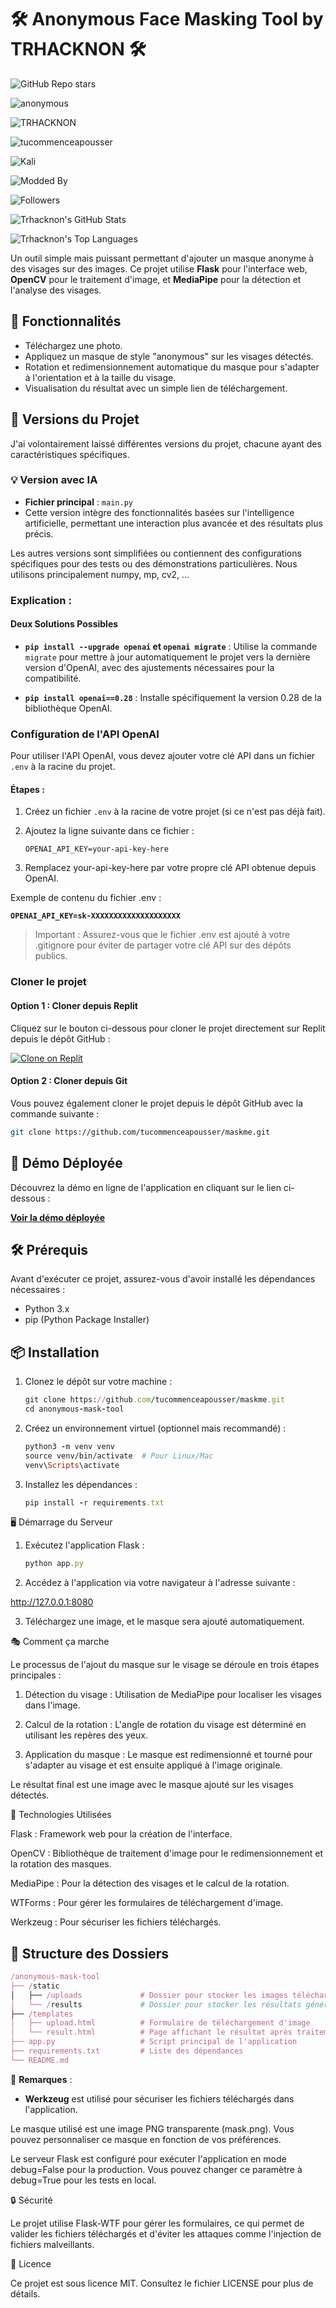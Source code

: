 # 🛠️ **Anonymous Face Masking Tool by TRHACKNON** 🛠️

![GitHub Repo stars](https://img.shields.io/github/stars/tucommenceapousser/maskme?style=for-the-badge&logo=github)

 
![anonymous](https://img.shields.io/badge/anonymous-000000?style=for-the-badge&logo=ghost&logoColor=FF0000)

![TRHACKNON](https://img.shields.io/badge/TRHACKNON-000000?style=for-the-badge&logo=three.js&logoColor=FF0000)

![tucommenceapousser](https://img.shields.io/badge/tucommenceapousser-000000?style=for-the-badge&logo=github&logoColor=FF0000)


![Kali](https://img.shields.io/badge/Kali-000000?style=for-the-badge&logo=kalilinux&logoColor=FF0000)

![Modded By](https://img.shields.io/badge/Modded%20by-Trhacknon-ff69b4?style=for-the-badge&logo=github)

![Followers](https://img.shields.io/github/followers/tucommenceapousser?style=for-the-badge&color=ff0000)

![Trhacknon's GitHub Stats](https://github-readme-stats.vercel.app/api?username=tucommenceapousser&show_icons=true&count_private=true&hide=prs&theme=tokyonight&bg_color=000000&title_color=ff0000&text_color=ff0000&layout=compact&border_color=0099ff)

![Trhacknon's Top Languages](https://github-readme-stats.vercel.app/api/top-langs/?username=tucommenceapousser&layout=compact&theme=highcontrast&border_color=1b03a3)

Un outil simple mais puissant permettant d'ajouter un masque anonyme à des visages sur des images. Ce projet utilise **Flask** pour l'interface web, **OpenCV** pour le traitement d'image, et **MediaPipe** pour la détection et l'analyse des visages.

## 🚀 **Fonctionnalités**

- Téléchargez une photo.
- Appliquez un masque de style "anonymous" sur les visages détectés.
- Rotation et redimensionnement automatique du masque pour s'adapter à l'orientation et à la taille du visage.
- Visualisation du résultat avec un simple lien de téléchargement.

## 📝 **Versions du Projet**

J'ai volontairement laissé différentes versions du projet, chacune ayant des caractéristiques spécifiques. 

### 💡 **Version avec IA**
- **Fichier principal** : `main.py`
- Cette version intègre des fonctionnalités basées sur l'intelligence artificielle, permettant une interaction plus avancée et des résultats plus précis. 

Les autres versions sont simplifiées ou contiennent des configurations spécifiques pour des tests ou des démonstrations particulières.
Nous utilisons principalement numpy, mp, cv2, ...

### Explication :
#### Deux Solutions Possibles

- **`pip install --upgrade openai` et `openai migrate`** : Utilise la commande `migrate` pour mettre à jour automatiquement le projet vers la dernière version d'OpenAI, avec des ajustements nécessaires pour la compatibilité.

- **`pip install openai==0.28`** : Installe spécifiquement la version 0.28 de la bibliothèque OpenAI.

### Configuration de l'API OpenAI

Pour utiliser l'API OpenAI, vous devez ajouter votre clé API dans un fichier `.env` à la racine du projet.

#### Étapes :

1. Créez un fichier `.env` à la racine de votre projet (si ce n'est pas déjà fait).
2. Ajoutez la ligne suivante dans ce fichier :

   ```dotenv
   OPENAI_API_KEY=your-api-key-here
   ```
3. Remplacez your-api-key-here par votre propre clé API obtenue depuis OpenAI.



Exemple de contenu du fichier .env :

**`OPENAI_API_KEY=sk-XXXXXXXXXXXXXXXXXXXX`**

> Important : Assurez-vous que le fichier .env est ajouté à votre .gitignore pour éviter de partager votre clé API sur des dépôts publics.



### Cloner le projet

#### Option 1 : Cloner depuis Replit

Cliquez sur le bouton ci-dessous pour cloner le projet directement sur Replit depuis le dépôt GitHub :

[![Clone on Replit](https://replit.com/badge/github/tucommenceapousser/maskme)](https://replit.com/github/tucommenceapousser/maskme)

#### Option 2 : Cloner depuis Git

Vous pouvez également cloner le projet depuis le dépôt GitHub avec la commande suivante :

   ```bash
   git clone https://github.com/tucommenceapousser/maskme.git
   ```


## 🚀 **Démo Déployée**

Découvrez la démo en ligne de l'application en cliquant sur le lien ci-dessous :

[**Voir la démo déployée**](https://maskme-trkn.replit.app/)

## 🛠️ **Prérequis**

Avant d'exécuter ce projet, assurez-vous d'avoir installé les dépendances nécessaires :

- Python 3.x
- pip (Python Package Installer)

## 📦 **Installation**

1. Clonez le dépôt sur votre machine :

   ```ruby
   git clone https://github.com/tucommenceapousser/maskme.git
   cd anonymous-mask-tool
   ```

2. Créez un environnement virtuel (optionnel mais recommandé) :

   ```ruby
   python3 -m venv venv
   source venv/bin/activate  # Pour Linux/Mac
   venv\Scripts\activate
   ```

3. Installez les dépendances :

   ```ruby
   pip install -r requirements.txt
   ```


🖥️ Démarrage du Serveur

1. Exécutez l'application Flask :

   ```ruby
   python app.py
   ```

2. Accédez à l'application via votre navigateur à l'adresse suivante :

http://127.0.0.1:8080


3. Téléchargez une image, et le masque sera ajouté automatiquement.



🎭 Comment ça marche

Le processus de l'ajout du masque sur le visage se déroule en trois étapes principales :

1. Détection du visage : Utilisation de MediaPipe pour localiser les visages dans l'image.


2. Calcul de la rotation : L'angle de rotation du visage est déterminé en utilisant les repères des yeux.


3. Application du masque : Le masque est redimensionné et tourné pour s'adapter au visage et est ensuite appliqué à l'image originale.



Le résultat final est une image avec le masque ajouté sur les visages détectés.

🔧 Technologies Utilisées

Flask : Framework web pour la création de l'interface.

OpenCV : Bibliothèque de traitement d'image pour le redimensionnement et la rotation des masques.

MediaPipe : Pour la détection des visages et le calcul de la rotation.

WTForms : Pour gérer les formulaires de téléchargement d'image.

Werkzeug : Pour sécuriser les fichiers téléchargés.


## 📁 **Structure des Dossiers**

   ```ruby
/anonymous-mask-tool
├── /static
│   ├── /uploads             # Dossier pour stocker les images téléchargées
│   └── /results             # Dossier pour stocker les résultats générés
├── /templates
│   ├── upload.html          # Formulaire de téléchargement d'image
│   └── result.html          # Page affichant le résultat après traitement
├── app.py                   # Script principal de l'application
├── requirements.txt         # Liste des dépendances
└── README.md
   ```

📌 **Remarques** :  
- **Werkzeug** est utilisé pour sécuriser les fichiers téléchargés dans l'application.


Le masque utilisé est une image PNG transparente (mask.png). Vous pouvez personnaliser ce masque en fonction de vos préférences.

Le serveur Flask est configuré pour exécuter l'application en mode debug=False pour la production. Vous pouvez changer ce paramètre à debug=True pour les tests en local.


🔒 Sécurité

Le projet utilise Flask-WTF pour gérer les formulaires, ce qui permet de valider les fichiers téléchargés et d'éviter les attaques comme l'injection de fichiers malveillants.

📄 Licence

Ce projet est sous licence MIT. Consultez le fichier LICENSE pour plus de détails.
